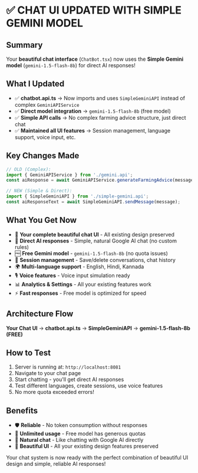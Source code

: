 # ✅ CHAT UI UPDATED WITH SIMPLE GEMINI MODEL

## Summary
Your **beautiful chat interface** (`ChatBot.tsx`) now uses the **Simple Gemini model** (`gemini-1.5-flash-8b`) for direct AI responses!

## What I Updated
- ✅ **chatbot.api.ts** → Now imports and uses `SimpleGeminiAPI` instead of complex `GeminiAPIService`
- ✅ **Direct model integration** → `gemini-1.5-flash-8b` (free model) 
- ✅ **Simple API calls** → No complex farming advice structure, just direct chat
- ✅ **Maintained all UI features** → Session management, language support, voice input, etc.

## Key Changes Made
```typescript
// OLD (Complex):
import { GeminiAPIService } from './gemini.api';
const aiResponse = await GeminiAPIService.generateFarmingAdvice(message, language, conversationHistory);

// NEW (Simple & Direct):
import { SimpleGeminiAPI } from './simple-gemini.api';
const aiResponseText = await SimpleGeminiAPI.sendMessage(message);
```

## What You Get Now
- 🎨 **Your complete beautiful chat UI** - All existing design preserved
- 🤖 **Direct AI responses** - Simple, natural Google AI chat (no custom rules)
- 🆓 **Free Gemini model** - `gemini-1.5-flash-8b` (no quota issues)
- 💬 **Session management** - Save/delete conversations, chat history
- 🌍 **Multi-language support** - English, Hindi, Kannada
- 🎙️ **Voice features** - Voice input simulation ready  
- 📊 **Analytics & Settings** - All your existing features work
- ⚡ **Fast responses** - Free model is optimized for speed

## Architecture Flow
**Your Chat UI** → **chatbot.api.ts** → **SimpleGeminiAPI** → **gemini-1.5-flash-8b (FREE)**

## How to Test
1. Server is running at: `http://localhost:8081`
2. Navigate to your chat page
3. Start chatting - you'll get direct AI responses
4. Test different languages, create sessions, use voice features
5. No more quota exceeded errors!

## Benefits
- 🛡️ **Reliable** - No token consumption without responses
- 🔄 **Unlimited usage** - Free model has generous quotas
- 💬 **Natural chat** - Like chatting with Google AI directly
- 🎨 **Beautiful UI** - All your existing design features preserved

Your chat system is now ready with the perfect combination of beautiful UI design and simple, reliable AI responses!